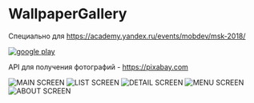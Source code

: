 # WallpaperGallery



Специально для <https://academy.yandex.ru/events/mobdev/msk-2018/>

[![google play](/images/googleplay_get.png)](https://play.google.com/store/apps/details?id=ru.divizdev.wallpapergallery)


API для получения фотографий - https://pixabay.com

![MAIN SCREEN](images/0.png?raw=true "MAIN SCREEN")
![LIST SCREEN](images/1.png?raw=true "LIST SCREEN")
![DETAIL SCREEN](images/2.png?raw=true "DETAIL SCREEN")
![MENU SCREEN](images/3.png?raw=true "MENU SCREEN")
![ABOUT SCREEN](images/4.png?raw=true "ABOUT SCREEN")


